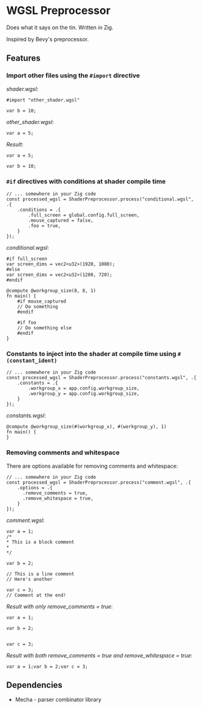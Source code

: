 # WGSL Preprocessor

Does what it says on the tin. Written in Zig.

Inspired by Bevy's preprocessor.

## Features
### Import other files using the `#import` directive

*shader.wgsl*:

```wgsl 
#import "other_shader.wgsl"

var b = 10;
```

*other_shader.wgsl*:

```wgsl
var a = 5;
```

*Result*:

```wgsl 
var a = 5;

var b = 10;
```

### `#if` directives with conditions at shader compile time

```zig
// ... somewhere in your Zig code
const processed_wgsl = ShaderPreprocessor.process("conditional.wgsl", .{
    .conditions = .{
        .full_screen = global.config.full_screen,
        .mouse_captured = false,
        .foo = true,
    }
});
```

*conditional.wgsl*:

```wgsl
#if full_screen
var screen_dims = vec2<u32>(1920, 1080);
#else
var screen_dims = vec2<u32>(1280, 720);
#endif

@compute @workgroup_size(8, 8, 1)
fn main() {
    #if mouse_captured
    // Do something
    #endif

    #if foo
    // Do something else
    #endif 
}
```

### Constants to inject into the shader at compile time using `#(constant_ident)`
```zig
// ... somewhere in your Zig code
const processed_wgsl = ShaderPreprocessor.process("constants.wgsl", .{
    .constants = .{
        .workgroup_x = app.config.workgroup_size,
        .workgroup_y = app.config.workgroup_size, 
    }
});
```

*constants.wgsl*:

```wgsl
@compute @workgroup_size(#(workgroup_x), #(workgroup_y), 1)
fn main() {
}
```

### Removing comments and whitespace
There are options available for removing comments and whitespace:
```zig
// ... somewhere in your Zig code
const processed_wgsl = ShaderPreprocessor.process("comment.wgsl", .{
    .options = .{
      .remove_comments = true,
      .remove_whitespace = true,
    }
});
```

*comment.wgsl*:

```wgsl
var a = 1;
/*
* This is a block comment
*
*/

var b = 2;

// This is a line comment
// Here's another

var c = 3;
// Comment at the end!
```

*Result with only remove_comments = true*:
```wgsl
var a = 1;

var b = 2;


var c = 3;

```

*Result with both remove_comments = true and remove_whitespace = true*:
```wgsl
var a = 1;var b = 2;var c = 3;
```

## Dependencies
- Mecha - parser combinator library
